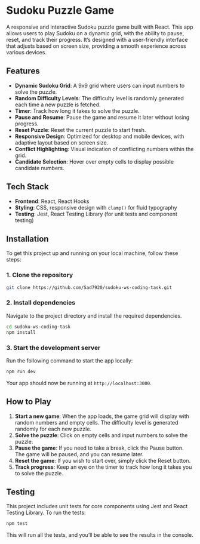 # Sudoku Puzzle Game

A responsive and interactive Sudoku puzzle game built with React. This app allows users to play Sudoku on a dynamic grid, with the ability to pause, reset, and track their progress. It’s designed with a user-friendly interface that adjusts based on screen size, providing a smooth experience across various devices.

## Features

- **Dynamic Sudoku Grid**: A 9x9 grid where users can input numbers to solve the puzzle.
- **Random Difficulty Levels**: The difficulty level is randomly generated each time a new puzzle is fetched.
- **Timer**: Track how long it takes to solve the puzzle.
- **Pause and Resume**: Pause the game and resume it later without losing progress.
- **Reset Puzzle**: Reset the current puzzle to start fresh.
- **Responsive Design**: Optimized for desktop and mobile devices, with adaptive layout based on screen size.
- **Conflict Highlighting**: Visual indication of conflicting numbers within the grid.
- **Candidate Selection**: Hover over empty cells to display possible candidate numbers.

## Tech Stack

- **Frontend**: React, React Hooks
- **Styling**: CSS, responsive design with `clamp()` for fluid typography
- **Testing**: Jest, React Testing Library (for unit tests and component testing)

## Installation

To get this project up and running on your local machine, follow these steps:

### 1. Clone the repository

```bash
git clone https://github.com/Sad7920/sudoku-ws-coding-task.git
```

### 2. Install dependencies

Navigate to the project directory and install the required dependencies.

```bash
cd sudoku-ws-coding-task
npm install
```

### 3. Start the development server

Run the following command to start the app locally:

```bash
npm run dev
```

Your app should now be running at `http://localhost:3000`.

## How to Play

1. **Start a new game**: When the app loads, the game grid will display with random numbers and empty cells. The difficulty level is generated randomly for each new puzzle.
2. **Solve the puzzle**: Click on empty cells and input numbers to solve the puzzle.
3. **Pause the game**: If you need to take a break, click the Pause button. The game will be paused, and you can resume later.
4. **Reset the game**: If you wish to start over, simply click the Reset button.
5. **Track progress**: Keep an eye on the timer to track how long it takes you to solve the puzzle.

## Testing

This project includes unit tests for core components using Jest and React Testing Library. To run the tests:

```bash
npm test
```

This will run all the tests, and you’ll be able to see the results in the console.
